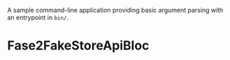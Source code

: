 A sample command-line application providing basic argument parsing with an entrypoint in `bin/`.
# Fase2FakeStoreApiBloc

